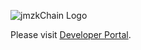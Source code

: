 ![jmzkChain Logo](./logo.png)

Please visit [Developer Portal](https://www.jmzkChain.io/developers/apis,_sdks_and_tools/abi_reference).

